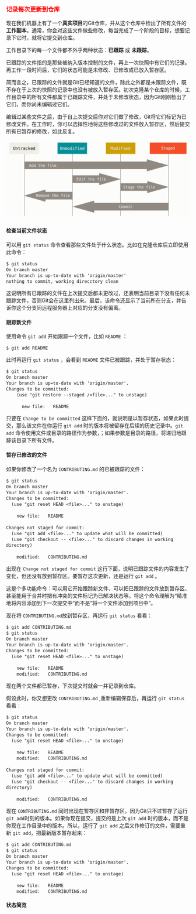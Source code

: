 ### <font color=red>记录每次更新到仓库</font>

现在我们机器上有了一个**真实项目**的Git仓库，并从这个仓库中检出了所有文件的**工作副本**。通常，你会对这些文件做些修改，每当完成了一个阶段的目标，想要记录下它时，就将它提交到仓库。

工作目录下的每一个文件都不外乎两种状态：**已跟踪** 或 **未跟踪**。

已跟踪的文件指的是那些被纳入版本控制的文件，再上一次快照中有它们的记录。再工作一段时间后，它们的状态可能是未修改、已修改或已放入暂存区。

简而言之，已跟踪的文件就是Git已经知道的文件，除此之外都是未跟踪文件，既不存在于上次的快照的记录中也没有被放入暂存区。初次克隆某个仓库的时候，工作目录中的所有文件都属于已跟踪文件，并处于未修改状态，因为Git刚刚检出了它们，而你尚未编辑过它们。

编辑过某些文件之后，由于自上次提交后你对它们做了修改，Git将它们标记为已修改文件。在工作时，你可以选择性地将这些修改过的文件放入暂存区，然后提交所有已暂存的修改，如此反复。

![](文件的状态变化周期.png)

#### 检查当前文件状态
可以用 ```git status``` 命令查看那些文件处于什么状态。比如在克隆仓库后立即使用此命令：
```
$ git status
On branch master
Your branch is up-to-date with 'origin/master'
nothing to commit, working direcctory clean
```

这说明所有已跟踪的文件在上次提交后都未更改过，还表明当前目录下没有任何未跟踪文件，否则Git会在这里列出来。最后，该命令还显示了当前所在分支，并告诉你这个分支同远程服务器上对应的分支没有偏离。

#### 跟踪新文件
使用命令 ```git add``` 开始跟踪一个文件，比如 ```README``` ：
```
$ git add README
```

此时再运行 ```git status``` ，会看到 ```README``` 文件已被跟踪，并处于暂存状态：
```
$ git status
On branch master
Your branch is up=to-date with 'origin/master'.
Changes to be committed:
    (use "git restore --staged /<file>..." to unstage)

      new file:   README
```

只要在 ```Change to be committed``` 这样下面的，就说明是以暂存状态，如果此时提交，那么该文件在你运行 ```git add``` 时的版本将被留存在后续的历史记录中。```git add``` 命令使用文件或目录的路径作为参数，；如果参数是目录的路径，将递归地跟踪该目录下所有文件。

#### 暂存已修改的文件
如果你修改了一个名为 ```CONTRIBUTING.md``` 的已被跟踪的文件：
```
$ git status
On branch master
Your branch is up-to-date with 'origin/master'.
Changes to be committed:
  (use "git reset HEAD <file>..." to unstage)

    new file:   README

Changes not staged for commit:
  (use "git add <file>..." to update what will be committed)
  (use "git checkout -- <file>..." to discard changes in working directory)

    modified:   CONTRIBUTING.md
```

出现在 ```Change not staged for commit``` 这行下面，说明已跟踪文件的内容发生了变化，但还没有放到暂存区。要暂存这次更新，还是运行 ```git add``` 。

这是个多功能命令：可以用它开始跟踪新文件、可以把已跟踪的文件放到暂存区、甚至能用于合并时把有冲突的文件标记为已解决状态等。将这个命令理解为“精准地将内容添加到下一次提交中”而不是“将一个文件添加到项目中”。

现在将 ```CONTRIBUTING.md```放到暂存区，再运行 ```git status``` 看看：
```
$ git add CONTRIBUTING.md
$ git status
On branch master
Your branch is up-to-date with 'origin/master'.
Changes to be committed:
  (use "git reset HEAD <file>..." to unstage)

    new file:   README
    modified:   CONTRIBUTING.md
```

现在两个文件都已暂存，下次提交时就会一并记录到仓库。

假设此时，你又想更改 ```CONTRIBUTING.md``` ,重新编辑保存后，再运行 ```git status``` 看看：
```
$ git status
On branch master
Your branch is up-to-date with 'origin/master'.
Changes to be committed:
  (use "git reset HEAD <file>..." to unstage)

    new file:   README
    modified:   CONTRIBUTING.md

Changes not staged for commit:
  (use "git add <file>..." to update what will be committed)
  (use "git checkout -- <file>..." to discard changes in working directory)

    modified:   CONTRIBUTING.md
```
现在 ```CONTRIBUTING.md``` 同时出现在暂存区和非暂存区。因为Git只不过暂存了运行 ```git add```时刻的版本。如果你现在提交，提交的是上次 ```git add``` 时的版本，而不是你现在工作目录中的版本。所以，运行了 ```git add``` 之后又作修订的文件，需要重新 ```git add```，把最新版本暂存起来：
```
$ git add CONTRIBUTING.md
$ git status
On branch master
Your branch is up-to-date with 'origin/master'.
Changes to be committed:
  (use "git reset HEAD <file>..." to unstage)

    new file:   README
    modified:   CONTRIBUTING.md
```

#### 状态简览
